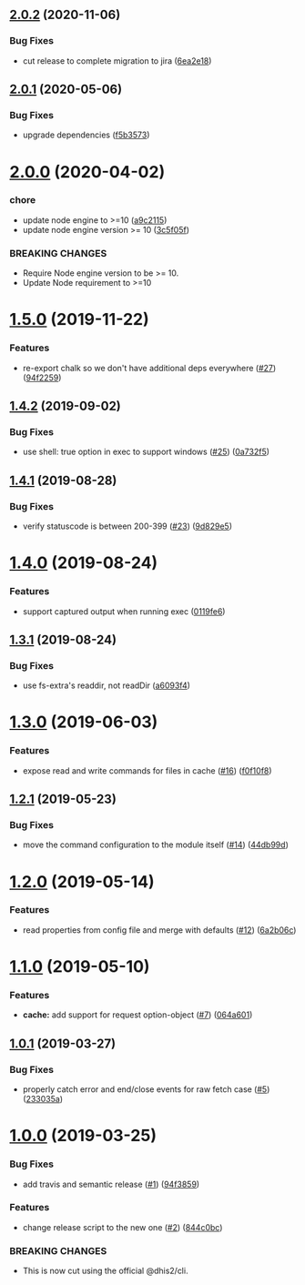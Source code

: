 ## [2.0.2](https://github.com/dhis2/cli-helpers-engine/compare/v2.0.1...v2.0.2) (2020-11-06)


### Bug Fixes

* cut release to complete migration to jira ([6ea2e18](https://github.com/dhis2/cli-helpers-engine/commit/6ea2e18e4327299799e28dbf73aa50e35cefc2ab))

## [2.0.1](https://github.com/dhis2/cli-helpers-engine/compare/v2.0.0...v2.0.1) (2020-05-06)


### Bug Fixes

* upgrade dependencies ([f5b3573](https://github.com/dhis2/cli-helpers-engine/commit/f5b3573e82299fe4066b59fbfcb3e0873a0c04c2))

# [2.0.0](https://github.com/dhis2/cli-helpers-engine/compare/v1.5.0...v2.0.0) (2020-04-02)


### chore

* update node engine to >=10 ([a9c2115](https://github.com/dhis2/cli-helpers-engine/commit/a9c21150f3f4d0a49bf3f94cbf5b6eba00f87c89))
* update node engine version >= 10 ([3c5f05f](https://github.com/dhis2/cli-helpers-engine/commit/3c5f05f60418daccd15106f3e93f562a71462468))


### BREAKING CHANGES

* Require Node engine version to be >= 10.
* Update Node requirement to >=10

# [1.5.0](https://github.com/dhis2/cli-helpers-engine/compare/v1.4.2...v1.5.0) (2019-11-22)


### Features

* re-export chalk so we don't have additional deps everywhere ([#27](https://github.com/dhis2/cli-helpers-engine/issues/27)) ([94f2259](https://github.com/dhis2/cli-helpers-engine/commit/94f22596c9c12f7039ada264ad38ee15e0447659))

## [1.4.2](https://github.com/dhis2/cli-helpers-engine/compare/v1.4.1...v1.4.2) (2019-09-02)


### Bug Fixes

* use shell: true option in exec to support windows ([#25](https://github.com/dhis2/cli-helpers-engine/issues/25)) ([0a732f5](https://github.com/dhis2/cli-helpers-engine/commit/0a732f5))

## [1.4.1](https://github.com/dhis2/cli-helpers-engine/compare/v1.4.0...v1.4.1) (2019-08-28)


### Bug Fixes

* verify statuscode is between 200-399 ([#23](https://github.com/dhis2/cli-helpers-engine/issues/23)) ([9d829e5](https://github.com/dhis2/cli-helpers-engine/commit/9d829e5))

# [1.4.0](https://github.com/dhis2/cli-helpers-engine/compare/v1.3.1...v1.4.0) (2019-08-24)


### Features

* support captured output when running exec ([0119fe6](https://github.com/dhis2/cli-helpers-engine/commit/0119fe6))

## [1.3.1](https://github.com/dhis2/cli-helpers-engine/compare/v1.3.0...v1.3.1) (2019-08-24)


### Bug Fixes

* use fs-extra's readdir, not readDir ([a6093f4](https://github.com/dhis2/cli-helpers-engine/commit/a6093f4))

# [1.3.0](https://github.com/dhis2/cli-helpers-engine/compare/v1.2.1...v1.3.0) (2019-06-03)


### Features

* expose read and write commands for files in cache ([#16](https://github.com/dhis2/cli-helpers-engine/issues/16)) ([f0f10f8](https://github.com/dhis2/cli-helpers-engine/commit/f0f10f8))

## [1.2.1](https://github.com/dhis2/cli-helpers-engine/compare/v1.2.0...v1.2.1) (2019-05-23)


### Bug Fixes

* move the command configuration to the module itself ([#14](https://github.com/dhis2/cli-helpers-engine/issues/14)) ([44db99d](https://github.com/dhis2/cli-helpers-engine/commit/44db99d))

# [1.2.0](https://github.com/dhis2/cli-helpers-engine/compare/v1.1.0...v1.2.0) (2019-05-14)


### Features

* read properties from config file and merge with defaults ([#12](https://github.com/dhis2/cli-helpers-engine/issues/12)) ([6a2b06c](https://github.com/dhis2/cli-helpers-engine/commit/6a2b06c))

# [1.1.0](https://github.com/dhis2/cli-helpers-engine/compare/v1.0.1...v1.1.0) (2019-05-10)


### Features

* **cache:** add support for request option-object ([#7](https://github.com/dhis2/cli-helpers-engine/issues/7)) ([064a601](https://github.com/dhis2/cli-helpers-engine/commit/064a601))

## [1.0.1](https://github.com/dhis2/cli-helpers-engine/compare/v1.0.0...v1.0.1) (2019-03-27)


### Bug Fixes

* properly catch error and end/close events for raw fetch case ([#5](https://github.com/dhis2/cli-helpers-engine/issues/5)) ([233035a](https://github.com/dhis2/cli-helpers-engine/commit/233035a))

# [1.0.0](https://github.com/dhis2/cli-helpers-engine/compare/v0.13.0...v1.0.0) (2019-03-25)


### Bug Fixes

* add travis and semantic release ([#1](https://github.com/dhis2/cli-helpers-engine/issues/1)) ([94f3859](https://github.com/dhis2/cli-helpers-engine/commit/94f3859))


### Features

* change release script to the new one ([#2](https://github.com/dhis2/cli-helpers-engine/issues/2)) ([844c0bc](https://github.com/dhis2/cli-helpers-engine/commit/844c0bc))


### BREAKING CHANGES

* This is now cut using the official @dhis2/cli.
